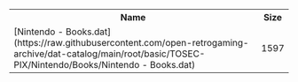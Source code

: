 <table>
<tr><th>Name</th><th>Size</th></tr>
<tr><td>
[Nintendo - Books.dat](https://raw.githubusercontent.com/open-retrogaming-archive/dat-catalog/main/root/basic/TOSEC-PIX/Nintendo/Books/Nintendo - Books.dat)
</td><td>1597</td></tr>
</table>
